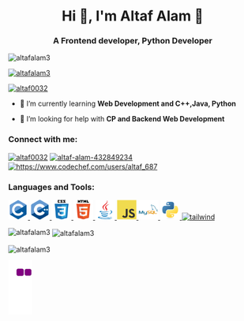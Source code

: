 <h1 align="center">Hi 👋, I'm Altaf Alam 🚀</h1>
<h3 align="center">A Frontend developer, Python Developer</h3>

<p align="left"> <img src="https://komarev.com/ghpvc/?username=altafalam3&label=Profile%20views&color=0e75b6&style=flat" alt="altafalam3" /> </p>

<p align="left"> <a href="https://github.com/ryo-ma/github-profile-trophy"><img src="https://github-profile-trophy.vercel.app/?username=altafalam3" alt="altafalam3" /></a> </p>

<p align="left"> <a href="https://twitter.com/altaf0032" target="blank"><img src="https://img.shields.io/twitter/follow/altaf0032?logo=twitter&style=for-the-badge" alt="altaf0032" /></a> </p>

- 🌱 I’m currently learning **Web Development and C++,Java, Python**

- 🤝 I’m looking for help with **CP and Backend Web Development**

<h3 align="left">Connect with me:</h3>
<p align="left">
<a href="https://twitter.com/altaf0032" target="blank"><img align="center" src="https://raw.githubusercontent.com/rahuldkjain/github-profile-readme-generator/master/src/images/icons/Social/twitter.svg" alt="altaf0032" height="30" width="40" /></a>
<a href="https://linkedin.com/in/altaf-alam-432849234" target="blank"><img align="center" src="https://raw.githubusercontent.com/rahuldkjain/github-profile-readme-generator/master/src/images/icons/Social/linked-in-alt.svg" alt="altaf-alam-432849234" height="30" width="40" /></a>
<a href="https://www.codechef.com/users/https://www.codechef.com/users/altaf_687" target="blank"><img align="center" src="https://cdn.jsdelivr.net/npm/simple-icons@3.1.0/icons/codechef.svg" alt="https://www.codechef.com/users/altaf_687" height="30" width="40" /></a>
</p>

<h3 align="left">Languages and Tools:</h3>
<p align="left"> <a href="https://www.cprogramming.com/" target="_blank" rel="noreferrer"> <img src="https://raw.githubusercontent.com/devicons/devicon/master/icons/c/c-original.svg" alt="c" width="40" height="40"/> </a> <a href="https://www.w3schools.com/cpp/" target="_blank" rel="noreferrer"> <img src="https://raw.githubusercontent.com/devicons/devicon/master/icons/cplusplus/cplusplus-original.svg" alt="cplusplus" width="40" height="40"/> </a> <a href="https://www.w3schools.com/css/" target="_blank" rel="noreferrer"> <img src="https://raw.githubusercontent.com/devicons/devicon/master/icons/css3/css3-original-wordmark.svg" alt="css3" width="40" height="40"/> </a> <a href="https://www.w3.org/html/" target="_blank" rel="noreferrer"> <img src="https://raw.githubusercontent.com/devicons/devicon/master/icons/html5/html5-original-wordmark.svg" alt="html5" width="40" height="40"/> </a> <a href="https://www.java.com" target="_blank" rel="noreferrer"> <img src="https://raw.githubusercontent.com/devicons/devicon/master/icons/java/java-original.svg" alt="java" width="40" height="40"/> </a> <a href="https://developer.mozilla.org/en-US/docs/Web/JavaScript" target="_blank" rel="noreferrer"> <img src="https://raw.githubusercontent.com/devicons/devicon/master/icons/javascript/javascript-original.svg" alt="javascript" width="40" height="40"/> </a> <a href="https://www.mysql.com/" target="_blank" rel="noreferrer"> <img src="https://raw.githubusercontent.com/devicons/devicon/master/icons/mysql/mysql-original-wordmark.svg" alt="mysql" width="40" height="40"/> </a> <a href="https://www.python.org" target="_blank" rel="noreferrer"> <img src="https://raw.githubusercontent.com/devicons/devicon/master/icons/python/python-original.svg" alt="python" width="40" height="40"/> </a> <a href="https://tailwindcss.com/" target="_blank" rel="noreferrer"> <img src="https://www.vectorlogo.zone/logos/tailwindcss/tailwindcss-icon.svg" alt="tailwind" width="40" height="40"/> </a> </p>

<p><img align="left" src="https://github-readme-stats.vercel.app/api/top-langs?username=altafalam3&show_icons=true&locale=en&layout=compact" alt="altafalam3" /></p>

<p>&nbsp;<img align="center" src="https://github-readme-stats.vercel.app/api?username=altafalam3&show_icons=true&locale=en" alt="altafalam3" /></p>

<p><img align="center" src="https://github-readme-streak-stats.herokuapp.com/?user=altafalam3&" alt="altafalam3" /></p>


![snake gif](https://github.com/AltafAlam3/AltafAlam3/blob/output/github-contribution-grid-snake.gif)
